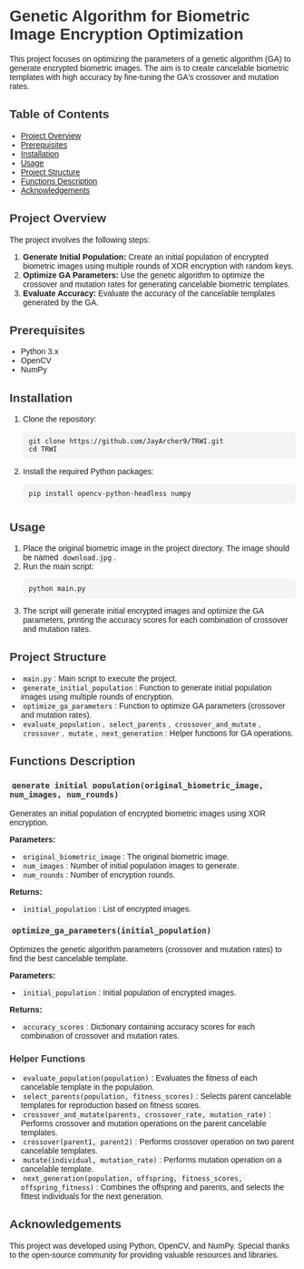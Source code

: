 <!DOCTYPE html>
<html lang="en">
<head>
    <meta charset="UTF-8">
    <meta name="viewport" content="width=device-width, initial-scale=1.0">
    <title>Genetic Algorithm for Biometric Image Encryption Optimization</title>
    <style>
        body {
            font-family: Arial, sans-serif;
            margin: 0;
            padding: 20px;
        }
        h1, h2, h3, h4 {
            color: #333;
        }
        ul {
            padding-left: 20px;
        }
        code {
            background-color: #f4f4f4;
            padding: 2px 4px;
            border-radius: 4px;
        }
        pre {
            background-color: #f4f4f4;
            padding: 10px;
            border-radius: 4px;
            overflow-x: auto;
        }
    </style>
</head>
<body>
    <h1>Genetic Algorithm for Biometric Image Encryption Optimization</h1>
    <p>This project focuses on optimizing the parameters of a genetic algorithm (GA) to generate encrypted biometric images. The aim is to create cancelable biometric templates with high accuracy by fine-tuning the GA's crossover and mutation rates.</p>
    <h2>Table of Contents</h2>
    <ul>
        <li><a href="#project-overview">Project Overview</a></li>
        <li><a href="#prerequisites">Prerequisites</a></li>
        <li><a href="#installation">Installation</a></li>
        <li><a href="#usage">Usage</a></li>
        <li><a href="#project-structure">Project Structure</a></li>
        <li><a href="#functions-description">Functions Description</a></li>
        <li><a href="#acknowledgements">Acknowledgements</a></li>
    </ul>
    <h2 id="project-overview">Project Overview</h2>
    <p>The project involves the following steps:</p>
    <ol>
        <li><strong>Generate Initial Population:</strong> Create an initial population of encrypted biometric images using multiple rounds of XOR encryption with random keys.</li>
        <li><strong>Optimize GA Parameters:</strong> Use the genetic algorithm to optimize the crossover and mutation rates for generating cancelable biometric templates.</li>
        <li><strong>Evaluate Accuracy:</strong> Evaluate the accuracy of the cancelable templates generated by the GA.</li>
    </ol>
    <h2 id="prerequisites">Prerequisites</h2>
    <ul>
        <li>Python 3.x</li>
        <li>OpenCV</li>
        <li>NumPy</li>
    </ul>
    <h2 id="installation">Installation</h2>
    <ol>
        <li>Clone the repository:
            <pre><code>git clone https://github.com/JayArcher9/TRWI.git
cd TRWI</code></pre>
        </li>
        <li>Install the required Python packages:
            <pre><code>pip install opencv-python-headless numpy</code></pre>
        </li>
    </ol>
    <h2 id="usage">Usage</h2>
    <ol>
        <li>Place the original biometric image in the project directory. The image should be named <code>download.jpg</code>.</li>
        <li>Run the main script:
            <pre><code>python main.py</code></pre>
        </li>
        <li>The script will generate initial encrypted images and optimize the GA parameters, printing the accuracy scores for each combination of crossover and mutation rates.</li>
    </ol>
    <h2 id="project-structure">Project Structure</h2>
    <ul>
        <li><code>main.py</code>: Main script to execute the project.</li>
        <li><code>generate_initial_population</code>: Function to generate initial population images using multiple rounds of encryption.</li>
        <li><code>optimize_ga_parameters</code>: Function to optimize GA parameters (crossover and mutation rates).</li>
        <li><code>evaluate_population</code>, <code>select_parents</code>, <code>crossover_and_mutate</code>, <code>crossover</code>, <code>mutate</code>, <code>next_generation</code>: Helper functions for GA operations.</li>
    </ul>
    <h2 id="functions-description">Functions Description</h2>
    <h3><code>generate_initial_population(original_biometric_image, num_images, num_rounds)</code></h3>
    <p>Generates an initial population of encrypted biometric images using XOR encryption.</p>
    <p><strong>Parameters:</strong></p>
    <ul>
        <li><code>original_biometric_image</code>: The original biometric image.</li>
        <li><code>num_images</code>: Number of initial population images to generate.</li>
        <li><code>num_rounds</code>: Number of encryption rounds.</li>
    </ul>
    <p><strong>Returns:</strong></p>
    <ul>
        <li><code>initial_population</code>: List of encrypted images.</li>
    </ul>
    <h3><code>optimize_ga_parameters(initial_population)</code></h3>
    <p>Optimizes the genetic algorithm parameters (crossover and mutation rates) to find the best cancelable template.</p>
    <p><strong>Parameters:</strong></p>
    <ul>
        <li><code>initial_population</code>: Initial population of encrypted images.</li>
    </ul>
    <p><strong>Returns:</strong></p>
    <ul>
        <li><code>accuracy_scores</code>: Dictionary containing accuracy scores for each combination of crossover and mutation rates.</li>
    </ul>
    <h3>Helper Functions</h3>
    <ul>
        <li><code>evaluate_population(population)</code>: Evaluates the fitness of each cancelable template in the population.</li>
        <li><code>select_parents(population, fitness_scores)</code>: Selects parent cancelable templates for reproduction based on fitness scores.</li>
        <li><code>crossover_and_mutate(parents, crossover_rate, mutation_rate)</code>: Performs crossover and mutation operations on the parent cancelable templates.</li>
        <li><code>crossover(parent1, parent2)</code>: Performs crossover operation on two parent cancelable templates.</li>
        <li><code>mutate(individual, mutation_rate)</code>: Performs mutation operation on a cancelable template.</li>
        <li><code>next_generation(population, offspring, fitness_scores, offspring_fitness)</code>: Combines the offspring and parents, and selects the fittest individuals for the next generation.</li>
    </ul>
    <h2 id="acknowledgements">Acknowledgements</h2>
    <p>This project was developed using Python, OpenCV, and NumPy. Special thanks to the open-source community for providing valuable resources and libraries.</p>
</body>
</html>
